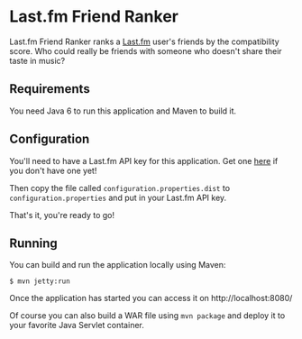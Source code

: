 Last.fm Friend Ranker
=====================

Last.fm Friend Ranker ranks a [Last.fm](http://www.last.fm/) user's friends by the compatibility score. Who could really
be friends with someone who doesn't share their taste in music?

Requirements
------------

You need Java 6 to run this application and Maven to build it.

Configuration
-------------

You'll need to have a Last.fm API key for this application. Get one [here](http://www.last.fm/api/account/create) if you
don't have one yet!

Then copy the file called `configuration.properties.dist` to `configuration.properties` and put in your Last.fm API key.

That's it, you're ready to go!

Running
-------

You can build and run the application locally using Maven:

```
$ mvn jetty:run
```

Once the application has started you can access it on http://localhost:8080/

Of course you can also build a WAR file using `mvn package` and deploy it to your favorite Java Servlet container.